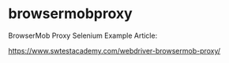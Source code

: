 # browsermobproxy
BrowserMob Proxy Selenium Example
Article:

https://www.swtestacademy.com/webdriver-browsermob-proxy/
